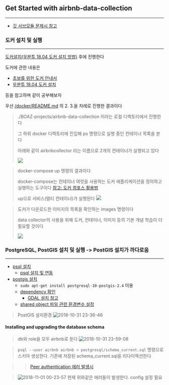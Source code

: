 ## Get Started with airbnb-data-collection
-------------------------

- [깃 서브모듈 문제시 참고](http://blog.naver.com/PostView.nhn?blogId=tommybee&logNo=220840604103&parentCategoryNo=&categoryNo=90&viewDate=&isShowPopularPosts=true&from=search)


### 도커 설치 및 실행
-------------------------------
[도커설치(우분투 18.04 도커 설치 방법)](https://blog.cosmosfarm.com/archives/248/%EC%9A%B0%EB%B6%84%ED%88%AC-18-04-%EB%8F%84%EC%BB%A4-docker-%EC%84%A4%EC%B9%98-%EB%B0%A9%EB%B2%95/) 후에 진행한다

도커에 관한 내용은 

- [초보를 위한 도커 안내서](https://subicura.com/2017/01/19/docker-guide-for-beginners-1.html) 
- [우분투 18.04 도커 설치](https://blog.cosmosfarm.com/archives/248/%EC%9A%B0%EB%B6%84%ED%88%AC-18-04-%EB%8F%84%EC%BB%A4-docker-%EC%84%A4%EC%B9%98-%EB%B0%A9%EB%B2%95/)


등을 참고하며 같이 공부해보자

우선 [/docker/README.md](https://github.com/tomslee/airbnb-data-collection/blob/462bac4719c6cddae586d3b23f6f9a5fd2fd3693/docker/README.md) 의 2. 3.을 차례로 진행한 결과이다

> ./BOAZ-projects/airbnb-data-collection 이라는 로컬 디렉토리에서 진행한다
>
> 그 하위 docker 디렉토리에 진입해 ps 명령으로 실행 중인 컨테이너 목록을 본다
>
> 아래와 같이 airbnbcollector 라는 이름으로 2개의 컨테이너가 실행되고 있다
>
> ![](https://user-images.githubusercontent.com/38183218/47371747-4d915f00-d723-11e8-8e7a-a6ba44386c61.png)

>  docker-compose up 명령의 결과이다
>
>  docker-compose는 컨테이너 여럿을 사용하는 도커 애플리케이션을 정의하고 실행하는 도구이다 [참고: 도커 컴포스 활용법](http://raccoonyy.github.io/docker-usages-for-dev-environment-setup/)
>
> up으로 서비스(멀티 컨테이너)가 실행된다
>![](https://user-images.githubusercontent.com/38183218/47370961-d27b7900-d721-11e8-81a2-18aa5c077d4b.png)

> 도커가 다운로드한 이미지의 목록을 확인하는 images 명령이다
>
> data collector의 사용을 위해 도커, 컨테이너, 이미지 등의 기본 개념 학습이 더 필요할 것이다
>
>![](https://user-images.githubusercontent.com/38183218/47371748-4e29f580-d723-11e8-9230-1aef26720657.png)


### PostgreSQL, PostGIS 설치 및 실행 -> PostGIS 설치가 까다로움
---------------------
- [psql 설치](http://moomini.tistory.com/88)
  - [psql 설치 및 연동](https://wikidocs.net/7385)
- [postgis 설치](http://paintitcode.tistory.com/35)
  - ``` sudo apt-get install postgresql-10-postgis-2.4 ``` 이용
  - [dependency 확인](https://postgis.net/docs/manual-2.4/postgis-ko_KR.html#install_short_version)
    - [GDAL 설치 참고](http://ngee.tistory.com/350)
  - [shared object 파일 관련 환경변수 설정](http://adnoctum.tistory.com/541)

> PostGIS 설치환경
> ![2018-10-31 23-36-46](https://user-images.githubusercontent.com/38183218/47796467-be5dfa00-dd67-11e8-9d17-ca6c989b32c0.png)

#### Installing and upgrading the database schema
> db와 role을 모두 airbnb로 둔다
> ![2018-10-31 23-59-08](https://user-images.githubusercontent.com/38183218/47797615-067e1c00-dd6a-11e8-9a44-58f00a40a3a0.png)

> ```psql --user airbnb airbnb < postgresql/schema_current.sql``` 명령으로 스키마 생성한다. 기존에 저장된 schema_current.sql을 리다이렉션한다

>> [Peer authentication 에러 발생시](http://zipeya.tistory.com/entry/postgresql-DB%EC%83%9D%EC%84%B1-%EB%B0%8F-%EC%A0%91%EC%86%8D-%EC%8B%9C-Peer-authentication%EC%97%90%EB%9F%AC-%EB%B0%9C%EC%83%9D-%EC%8B%9C-%ED%95%B4%EC%95%BC%ED%95%A0-%EA%B2%83)

> ![2018-11-01 00-23-57](https://user-images.githubusercontent.com/38183218/47798998-b8b6e300-dd6c-11e8-8348-b6425f83665d.png)
> 현재 위와같은 에러들이 발생한다. config 설정 필요



